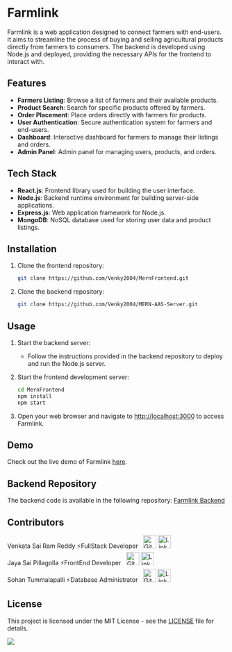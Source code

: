# Farmlink

Farmlink is a web application designed to connect farmers with end-users. It aims to streamline the process of buying and selling agricultural products directly from farmers to consumers. The backend is developed using Node.js and deployed, providing the necessary APIs for the frontend to interact with.

## Features

- **Farmers Listing**: Browse a list of farmers and their available products.
- **Product Search**: Search for specific products offered by farmers.
- **Order Placement**: Place orders directly with farmers for products.
- **User Authentication**: Secure authentication system for farmers and end-users.
- **Dashboard**: Interactive dashboard for farmers to manage their listings and orders.
- **Admin Panel**: Admin panel for managing users, products, and orders.

## Tech Stack

- **React.js**: Frontend library used for building the user interface.
- **Node.js**: Backend runtime environment for building server-side applications.
- **Express.js**: Web application framework for Node.js.
- **MongoDB**: NoSQL database used for storing user data and product listings.

## Installation

1. Clone the frontend repository:
    ```bash
    git clone https://github.com/Venky2004/MernFrontend.git
    ```

2. Clone the backend repository:
    ```bash
    git clone https://github.com/Venky2004/MERN-AAS-Server.git
    ```

## Usage

1. Start the backend server:
    - Follow the instructions provided in the backend repository to deploy and run the Node.js server.

2. Start the frontend development server:
    ```bash
    cd MernFrontend
    npm install
    npm start
    ```

3. Open your web browser and navigate to [http://localhost:3000](http://localhost:3000) to access Farmlink.

## Demo

Check out the live demo of Farmlink [here](https://agricultureandaquaculture.netlify.app/).

## Backend Repository

The backend code is available in the following repository: [Farmlink Backend](https://github.com/Venky2004/MERN-AAS-Server)

## Contributors

<span>
  <span>Venkata Sai Ram Reddy ⚡FullStack Developer</span> &nbsp;
  <a href="https://github.com/Venky2004"><img src="https://i.ibb.co/RChz8L2/github.png" alt="Github" style="width: 30px;"></a>
  <a href="https://www.linkedin.com/in/venkata-sai-ram-reddy/"><img src="https://i.ibb.co/g7fCxtR/linkedin.png" alt="LinkedIn" style="width: 30px;"></a>
</span>
<br>
<span>
  <span>Jaya Sai Pillagolla ⚡FrontEnd Developer</span> &nbsp;
  <a href="https://github.com/Durgajayasai1/"><img src="https://i.ibb.co/RChz8L2/github.png" alt="Github" style="width: 30px;"></a>
  <a href="https://www.linkedin.com/in/durga-jayasai-pillagolla-863828235/"><img src="https://i.ibb.co/g7fCxtR/linkedin.png" alt="LinkedIn" style="width: 30px;"></a>
</span>
<br>
<span>
  <span>Sohan Tummalapalli ⚡Database Administrator</span> &nbsp;
  <a href="https://github.com/soha507"><img src="https://i.ibb.co/RChz8L2/github.png" alt="Github" style="width: 30px;"></a>
  <a href="https://www.linkedin.com/in/sohan-tummalapalli/"><img src="https://i.ibb.co/g7fCxtR/linkedin.png" alt="LinkedIn" style="width: 30px;"></a>
</span>
<br>


## License

This project is licensed under the MIT License - see the [LICENSE](LICENSE) file for details.

<img src="https://raw.githubusercontent.com/Trilokia/Trilokia/379277808c61ef204768a61bbc5d25bc7798ccf1/bottom_header.svg" />
